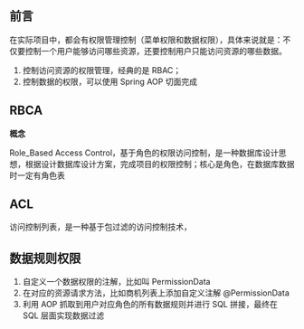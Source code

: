## 前言

在实际项目中，都会有权限管理控制（菜单权限和数据权限），具体来说就是：不仅要控制一个用户能够访问哪些资源，还要控制用户只能访问资源的哪些数据。

1. 控制访问资源的权限管理，经典的是 RBAC；
2. 控制数据的权限，可以使用 Spring AOP 切面完成

## RBCA

**概念**

Role_Based Access Control，基于角色的权限访问控制，是一种数据库设计思想，根据设计数据库设计方案，完成项目的权限控制；核心是角色，在数据库数据时一定有角色表

## ACL

访问控制列表，是一种基于包过滤的访问控制技术，

## 数据规则权限

1. 自定义一个数据权限的注解，比如叫 PermissionData
2. 在对应的资源请求方法，比如商机列表上添加自定义注解 @PermissionData
3. 利用 AOP 抓取到用户对应角色的所有数据规则并进行 SQL 拼接，最终在 SQL 层面实现数据过滤
